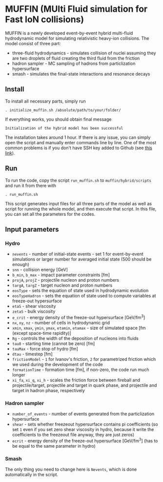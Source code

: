 # MUFFIN (MUlti Fluid simulation for Fast IoN collisions) 
MUFFIN is a newly developed event-by-event hybrid multi-fluid hydrodynamic model for simulating relativistic heavy-ion collisions. The model consist of three part:
- three-fluid hydrodynamics - simulates collision of nuclei assuming they are two droplets of fluid creating the third fluid from the friction
- hadron sampler - MC sampling of hadrons from particlization hypersurface
- smash - simulates the final-state interactions and resonance decays

## Install
To install all necessary parts, simply run
```
. initialize_muffin.sh /absolute/path/to/your/folder/
```
If everything works, you should obtain final message
```
Initialization of the hybrid model has been successful
```
The installation takes around 1 hour. If there is any issue, you can simply open the script and manually enter commands line by line. One of the most common problems is if you don't have SSH key added to Github (see [this link](https://docs.github.com/en/authentication/connecting-to-github-with-ssh)).

## Run
To run the code, copy the script `run_muffin.sh` to `muffin/hybrid/scripts` and run it from there with
```
. run_muffin.sh
```
This script generates input files for all three parts of the model as well as script for running the whole model, and then execute that script. In this file, you can set all the parameters for the codes.

## Input parameters
### Hydro
- `nevents` - number of initial-state events - set 1 for event-by-event simulations or larger number for averaged initial state (500 should be enough)
- `snn` - collision energy [GeV]
- `b_min`, `b_max` - impact parameter constraints [fm]
- `projA`, `projZ` - projectile nucleon and proton numbers
- `targA`, `targZ` - target nucleon and proton numbers
- `eosType` - sets the equation of state used in hydrodynamic evolution
- `eosTypeHadron` - sets the equation of state used to compute variables at freeze-out hypersurface
- `etaS` - shear viscosity
- `zetaS` - bulk viscosity
- `e_crit` - energy density of the freeze-out hypersurface [GeV/fm<sup>3</sup>]
- `nx`, `ny`, `nz` - number of cells in hydrodynamic grid
- `xmin`, `xmax`, `ymin`, `ymax`, `etamin`, `etamax` - size of simulated space [fm (except space-time rapidity)]
- `Rg` - controls the width of the deposition of nucleons into fluids
- `tau0` - starting time (cannot be zero) [fm]
- `tauMax` - force stop of hydro [fm]
- `dtau` - timestep [fm]
- `frictionModel` - `1` for Ivanov's friction, `2` for parametrized friction which we used during the development of the code
- `formationTime` - formation time [fm], if non-zero, the code run much longer
- `xi_fa`, `xi_q`, `xi_h` - scales the friction force between fireball and projectile/target, projectile and target in quark phase, and projectile and target in hadron phase, respectively

### Hadron sampler
- `number_of_events` - number of events generated from the particlization hypersurface
- `shear` - sets whether freezeout hypersurface contains pi coefficients (so set `1` even if you set zero shear viscosity in hydro, because it write the coefficients to the freezeout file anyway, they are just zeros)
- `ecrit` - energy density of the freeze-out hypersurface [GeV/fm<sup>3</sup>] (has to be equal to the same parameter in hydro)

### Smash
The only thing you need to change here is `Nevents`, which is done automatically in the script. 
